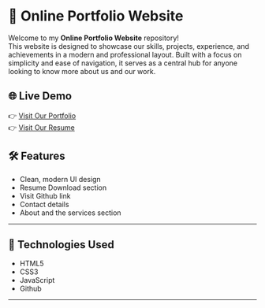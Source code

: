 # 💼 Online Portfolio Website

Welcome to my **Online Portfolio Website** repository!  
This website is designed to showcase our skills, projects, experience, and achievements in a modern and professional layout. Built with a focus on simplicity and ease of navigation, it serves as a central hub for anyone looking to know more about us and our work.

## 🌐 Live Demo

👉 [Visit Our Portfolio](http://127.0.0.1:5500/SCM-FinalProject/SCM-Aryan/index.html)  
👉 [Visit Our Resume](https://drive.google.com/file/d/1esIyNjgpWP2Ru--4us0OOTh1DdO2abIN/view)  



## 🛠️ Features

- Clean, modern UI design
- Resume Download section
- Visit Github link
- Contact details
- About and the services section

---

## 🧰 Technologies Used

- HTML5  
- CSS3  
- JavaScript 
- Github

---



